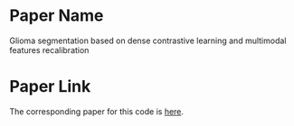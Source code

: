 # Paper Name

Glioma segmentation based on dense contrastive learning and multimodal features recalibration

# Paper Link

The corresponding paper for this code is [here](https://iopscience.iop.org/article/10.1088/1361-6560/ad387f/meta).


